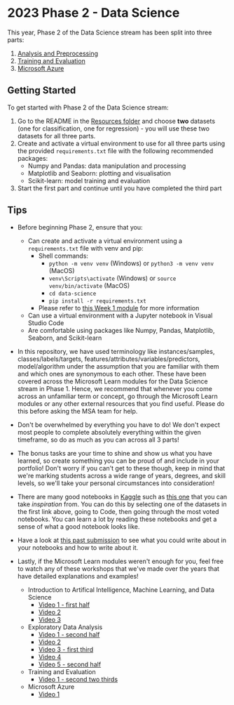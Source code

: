 # 2023 Phase 2 - Data Science

This year, Phase 2 of the Data Science stream has been split into three parts:

1. [Analysis and Preprocessing](https://github.com/NZMSA/2023-Phase-2/tree/main/data-science/1.%20Analysis%20and%20Preprocessing)
2. [Training and Evaluation](https://github.com/NZMSA/2023-Phase-2/tree/main/data-science/2.%20Training%20and%20Evaluation)
3. [Microsoft Azure](https://github.com/NZMSA/2023-Phase-2/tree/main/data-science/3.%20Microsoft%20Azure)

## Getting Started

To get started with Phase 2 of the Data Science stream:
1. Go to the README in the [Resources folder](https://github.com/NZMSA/2023-Phase-2/tree/main/data-science/0.%20Resources) and choose **two** datasets (one for classification, one for regression) - you will use these two datasets for all three parts.
2. Create and activate a virtual environment to use for all three parts using the provided `requirements.txt` file with the following recommended packages:
    - Numpy and Pandas: data manipulation and processing
    - Matplotlib and Seaborn: plotting and visualisation
    - Scikit-learn: model training and evaluation
3. Start the first part and continue until you have completed the third part

## Tips

- Before beginning Phase 2, ensure that you:
    - Can create and activate a virtual environment using a `requirements.txt` file with venv and pip:
        - Shell commands:
            - `python -m venv venv` (Windows) or `python3 -m venv venv` (MacOS)
            - `venv\Scripts\activate` (Windows) or `source venv/bin/activate` (MacOS)
            - `cd data-science`
            - `pip install -r requirements.txt`
        - Please refer to [this Week 1 module](https://learn.microsoft.com/en-us/training/modules/python-create-manage-projects/2-set-up-project) for more information
    - Can use a virtual environment with a Jupyter notebook in Visual Studio Code
    - Are comfortable using packages like Numpy, Pandas, Matplotlib, Seaborn, and Scikit-learn

- In this repository, we have used terminology like instances/samples, classes/labels/targets, features/attributes/variables/predictors, model/algorithm under the assumption that you are familiar with them and which ones are synonymous to each other. These have been covered across the Microsoft Learn modules for the Data Science stream in Phase 1. Hence, we recommend that whenever you come across an unfamiliar term or concept, go through the Microsoft Learn modules or any other external resources that you find useful. Please do this before asking the MSA team for help.

- Don't be overwhelmed by everything you have to do! We don't expect most people to complete absolutely everything within the given timeframe, so do as much as you can across all 3 parts!

- The bonus tasks are your time to shine and show us what you have learned, so create something you can be proud of and include in your portfolio! Don't worry if you can't get to these though, keep in mind that we're marking students across a wide range of years, degrees, and skill levels, so we'll take your personal circumstances into consideration!

- There are many good notebooks in [Kaggle](https://www.kaggle.com/competitions?hostSegmentIdFilter=5) such as [this one](https://www.kaggle.com/code/odins0n/spaceship-titanic-eda-27-different-models) that you can take *inspiration* from. You can do this by selecting one of the datasets in the first link above, going to Code, then going through the most voted notebooks. You can learn a lot by reading these notebooks and get a sense of what a good notebook looks like.

- Have a look at [this past submission](https://github.com/NZMSA/2020-Phase-1/blob/master/Data%20Science%20and%20Machine%20Learning/SampleReport.pdf) to see what you could write about in your notebooks and how to write about it.

- Lastly, if the Microsoft Learn modules weren't enough for you, feel free to watch any of these workshops that we've made over the years that have detailed explanations and examples!
    - Introduction to Artifical Intelligence, Machine Learning, and Data Science
        - [Video 1 - first half](https://www.youtube.com/watch?v=N7dmGJfHS6M)
        - [Video 2](https://www.youtube.com/watch?v=DlwDKzbt7PA)
        - [Video 3](https://www.youtube.com/watch?v=pgl5Y1Olq4A)
    - Exploratory Data Analysis
        - [Video 1 - second half](https://www.youtube.com/watch?v=N7dmGJfHS6M)
        - [Video 2](https://www.youtube.com/watch?v=9p8c0edPBXI)
        - [Video 3 - first third](https://www.youtube.com/watch?v=K_EFlXDMkvA)
        - [Video 4](https://www.youtube.com/watch?v=5wyIAAtaRbI)
        - [Video 5 - second half](https://www.youtube.com/watch?v=dvZxu2PjOW8)
    - Training and Evaluation
        - [Video 1 - second two thirds](https://www.youtube.com/watch?v=K_EFlXDMkvA)
    - Microsoft Azure
        - [Video 1](https://www.youtube.com/watch?v=XVhQNmMFaHQ)
